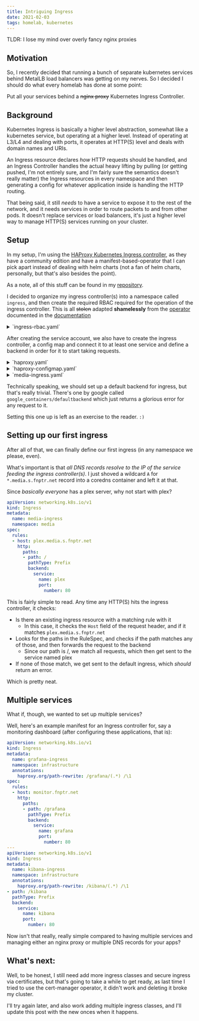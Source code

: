 ```yaml
---
title: Intriguing Ingress
date: 2021-02-03
tags: homelab, kubernetes
---
```


TLDR: I lose my mind over overly fancy nginx proxies

## Motivation

So, I recently decided that running a bunch of separate kubernetes services behind MetalLB load balancers was getting on my nerves. So I decided I should do what every homelab has done at some point:

Put all your services behind a ~~nginx proxy~~ Kubernetes Ingress Controller.

## Background

Kubernetes Ingress is basically a higher level abstraction, somewhat like a kubernetes service, but operating at a higher level. Instead of operating at L3/L4 and dealing with ports, it operates at HTTP(S) level and deals with domain names and URIs.

An Ingress resource declares *how* HTTP requests should be handled, and an Ingress Controller handles the actual heavy lifting by pulling (or getting pushed, I'm not entirely sure, and I'm fairly sure the semantics doesn't really matter) the Ingress resources in every namespace and then generating a config for whatever application inside is handling the HTTP routing.

That being said, it still *needs* to have a service to expose it to the rest of the network, and it needs services in order to route packets to and from other pods. It doesn't replace services or load balancers, it's just a higher level way to manage HTTP(S) services running on your cluster.

## Setup

In my setup, I'm using the [HAProxy Kubernetes Ingress controller](https://github.com/haproxytech/kubernetes-ingress), as they have a community edition and have a manifest-based-operator that I can pick apart instead of dealing with helm charts (not a fan of helm charts, personally, but that's also besides the point).

As a note, all of this stuff can be found in my [repository](https://github.com/lambda-funcptr/homelab).

I decided to organize my ingress controller(s) into a namespace called `ingress`, and then create the required RBAC required for the operation of the ingress controller. This is all ~~stolen~~ adapted **shamelessly** from the [operator](https://raw.githubusercontent.com/haproxytech/kubernetes-ingress/v1.5/deploy/haproxy-ingress.yaml) documented in the [documentation](https://www.haproxy.com/documentation/kubernetes/latest/)

<details>
<summary>`ingress-rbac.yaml`</summary>
```yaml
apiVersion: v1
kind: ServiceAccount
metadata:
name: ingress-service-account
namespace: ingress
---
kind: ClusterRole
apiVersion: rbac.authorization.k8s.io/v1
metadata:
name: ingress-cluster-role
rules:
- apiGroups:
    - ""
      resources:
    - configmaps
    - endpoints
    - nodes
    - pods
    - services
    - namespaces
    - events
    - serviceaccounts
      verbs:
    - get
    - list
    - watch
- apiGroups:
    - "extensions"
    - "networking.k8s.io"
      resources:
    - ingresses
    - ingresses/status
    - ingressclasses
      verbs:
    - get
    - list
    - watch
- apiGroups:
    - "extensions"
    - "networking.k8s.io"
      resources:
    - ingresses/status
      verbs:
    - update
- apiGroups:
    - ""
      resources:
    - secrets
      verbs:
    - get
    - list
    - watch
    - create
    - patch
    - update
---
kind: ClusterRoleBinding
apiVersion: rbac.authorization.k8s.io/v1
metadata:
name: ingress-cluster-role-binding
namespace: ingress
roleRef:
apiGroup: rbac.authorization.k8s.io
kind: ClusterRole
name: ingress-cluster-role
subjects:
- kind: ServiceAccount
  name: ingress-service-account
  namespace: ingress
```
</details>

After creating the service account, we also have to create the ingress controller, a config map and connect it to at least one service and define a backend in order for it to start taking requests.

<details>
<summary>`haproxy.yaml`</summary>

```yaml
apiVersion: apps/v1
kind: Deployment
metadata:
  labels:
    run: haproxy-ingress
  name: haproxy-ingress
  namespace: ingress
spec:
  replicas: 1
  selector:
    matchLabels:
      run: haproxy-ingress
  template:
    metadata:
      labels:
        run: haproxy-ingress
    spec:
      serviceAccountName: ingress-service-account
      containers:
      - name: haproxy-ingress
        image: harbor.fnptr.net/docker/haproxytech/kubernetes-ingress
        args:
          - --configmap=ingress/haproxy
          - --default-backend-service=haproxy-controller/ingress-default-backend
        securityContext:
          runAsUser:  1000
          runAsGroup: 1000
          capabilities:
            drop:
              - ALL
            add:
              - NET_BIND_SERVICE
        resources:
          requests:
            cpu: "500m"
            memory: "50Mi"
        livenessProbe:
          httpGet:
            path: /healthz
            port: 1042
        ports:
        - name: http
          containerPort: 80
        - name: https
          containerPort: 443
        - name: stat
          containerPort: 1024
        env:
        - name: TZ
          value: "America/New_York"
        - name: POD_NAME
          valueFrom:
            fieldRef:
              fieldPath: metadata.name
        - name: POD_NAMESPACE
          valueFrom:
            fieldRef:
              fieldPath: metadata.namespace
      initContainers:
        - name: sysctl
          image: busybox:musl
          command:
            - /bin/sh
            - -c
            - sysctl -w net.ipv4.ip_unprivileged_port_start=0
          securityContext:
            privileged: true
```

</details>

<details>
<summary>`haproxy-configmap.yaml`</summary>

```yaml
apiVersion: v1
kind: ConfigMap
metadata:
  name: haproxy
  namespace: ingress
data:
```

</details>
<details>
<summary>`media-ingress.yaml`</summary>

```yaml
apiVersion: v1
kind: Service
metadata:
  labels:
    run: haproxy-ingress
  name: haproxy-ingress
  namespace: ingress
spec:
  selector:
    run: haproxy-ingress
  type: LoadBalancer
  ports:
  - name: http
    port: 80
    protocol: TCP
    targetPort: 80
  - name: https
    port: 443
    protocol: TCP
    targetPort: 443
  - name: stat
    port: 1024
    protocol: TCP
    targetPort: 1024
```

</details>

Technically speaking, we should set up a default backend for ingress, but that's really trivial. There's one by google called `google_containers/defaultbackend` which just returns a glorious error for any request to it. 

Setting this one up is left as an exercise to the reader. `:)`

## Setting up our first ingress

After all of that, we can finally define our first ingress (in any namespace we please, even).

What's important is that *all DNS records resolve to the IP of the service feeding the ingress controller(s)*. I just shoved a wildcard `A` for `*.media.s.fnptr.net` record into a coredns container and left it at that.

Since *basically everyone* has a plex server, why not start with plex?

```yaml
apiVersion: networking.k8s.io/v1
kind: Ingress
metadata:
  name: media-ingress
  namespace: media
spec:
  rules:
  - host: plex.media.s.fnptr.net
    http:
      paths:
      - path: /
        pathType: Prefix
        backend:
          service:
            name: plex
            port:
              number: 80
```

This is fairly simple to read.
Any time any HTTP(S) hits the ingress controller, it checks:

- Is there an existing ingress resource with a matching rule with it
    - In this case, it checks the `Host` field of the request header, and if it matches `plex.media.s.fnptr.net`
- Looks for the paths in the RuleSpec, and checks if the path matches any of those, and then forwards the request to the backend
    - Since our path is /, we match all requests, which then get sent to the service named plex
- If none of those match, we get sent to the default ingress, which *should* return an error.

Which is pretty neat.


## Multiple services

What if, though, we wanted to set up multiple services?

Well, here's an example manifest for an Ingress controller for, say a monitoring dashboard (after configuring these applications, that is):

```yaml
apiVersion: networking.k8s.io/v1
kind: Ingress
metadata:
  name: grafana-ingress
  namespace: infrastructure
  annotations:
    haproxy.org/path-rewrite: /grafana/(.*) /\1
spec:
  rules:
  - host: monitor.fnptr.net
    http:
      paths:
      - path: /grafana
        pathType: Prefix
        backend:
          service:
            name: grafana
            port:
              number: 80
---
apiVersion: networking.k8s.io/v1
kind: Ingress
metadata:
  name: kibana-ingress
  namespace: infrastructure
  annotations:
    haproxy.org/path-rewrite: /kibana/(.*) /\1
- path: /kibana
  pathType: Prefix
  backend:
    service:
      name: kibana
      port:
        number: 80
```

Now isn't that really, really simple compared to having multiple services and managing either an nginx proxy or multiple DNS records for your apps?

## What's next:

Well, to be honest, I still need add more ingress classes and secure ingress via certificates, but that's going to take a while to get ready, as last time I tried to use the cert-manager operator, it didn't work and deleting it broke my cluster.

I'll try again later, and also work adding multiple ingress classes, and I'll update this post with the new onces when it happens.